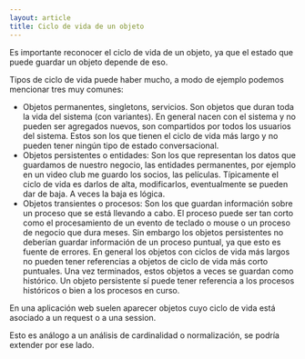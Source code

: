 ```yaml
---
layout: article
title: Ciclo de vida de un objeto
---
```


Es importante reconocer el ciclo de vida de un objeto, ya que el estado que puede guardar un objeto depende de eso.

Tipos de ciclo de vida puede haber mucho, a modo de ejemplo podemos mencionar tres muy comunes:

-   Objetos permanentes, singletons, servicios. Son objetos que duran toda la vida del sistema (con variantes). En general nacen con el sistema y no pueden ser agregados nuevos, son compartidos por todos los usuarios del sistema. Estos son los que tienen el ciclo de vida más largo y no pueden tener ningún tipo de estado conversacional.
-   Objetos persistentes o entidades: Son los que representan los datos que guardamos de nuestro negocio, las entidades permanentes, por ejemplo en un video club me guardo los socios, las películas. Típicamente el ciclo de vida es darlos de alta, modificarlos, eventualmente se pueden dar de baja. A veces la baja es lógica.
-   Objetos transientes o procesos: Son los que guardan información sobre un proceso que se está llevando a cabo. El proceso puede ser tan corto como el procesamiento de un evento de teclado o mouse o un proceso de negocio que dura meses. Sin embargo los objetos persistentes no deberían guardar información de un proceso puntual, ya que esto es fuente de errores. En general los objetos con ciclos de vida más largos no pueden tener referencias a objetos de ciclo de vida más corto puntuales. Una vez terminados, estos objetos a veces se guardan como histórico. Un objeto persistente sí puede tener referencia a los procesos históricos o bien a los procesos en curso.

En una aplicación web suelen aparecer objetos cuyo ciclo de vida está asociado a un request o a una session.

Esto es análogo a un análisis de cardinalidad o normalización, se podría extender por ese lado.
